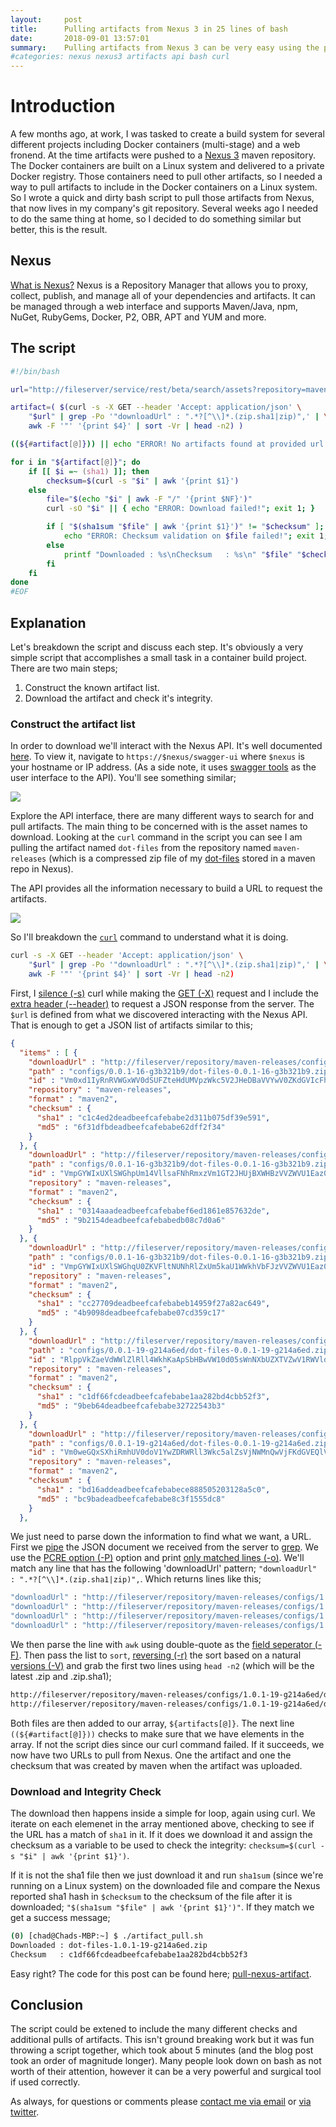 ```yaml
---
layout:     post
title:      Pulling artifacts from Nexus 3 in 25 lines of bash
date:       2018-09-01 13:57:01
summary:    Pulling artifacts from Nexus 3 can be very easy using the provided API. This is an example of how to pull (and check the integrity of) an artifact in less than 25 lines of bash.
#categories: nexus nexus3 artifacts api bash curl
---
```


# Introduction

A few months ago, at work, I was tasked to create a build system for several different projects including Docker containers (multi-stage) and a web fronend.  At the time artifacts were pushed to a [Nexus 3](https://www.sonatype.com/nexus-repository-oss) maven repository.  The Docker containers are built on a Linux system and delivered to a private Docker registry.  Those containers need to pull other artifacts, so I needed a way to pull artifacts to include in the Docker containers on a Linux system.  So I wrote a quick and dirty bash script to pull those artifacts from Nexus, that now lives in my company's git repository.  Several weeks ago I needed to do the same thing at home, so I decided to do something similar but better, this is the result.

## Nexus

[What is Nexus?](https://blog.sonatype.com/2010/04/why-nexus-for-the-non-programmer/) Nexus is a Repository Manager that allows you to proxy, collect, publish, and manage all of your dependencies and artifacts.  It can be managed through a web interface and supports Maven/Java, npm, NuGet, RubyGems, Docker, P2, OBR, APT and YUM and more.

## The script

```bash
#!/bin/bash

url="http://fileserver/service/rest/beta/search/assets?repository=maven-releases&name=dot-files"

artifact=( $(curl -s -X GET --header 'Accept: application/json' \
    "$url" | grep -Po '"downloadUrl" : ".*?[^\\]*.(zip.sha1|zip)",' | \
    awk -F '"' '{print $4}' | sort -Vr | head -n2) )

((${#artifact[@]})) || echo "ERROR! No artifacts found at provided url!"

for i in "${artifact[@]}"; do
    if [[ $i =~ (sha1) ]]; then
        checksum=$(curl -s "$i" | awk '{print $1}')
    else
        file="$(echo "$i" | awk -F "/" '{print $NF}')"
        curl -sO "$i" || { echo "ERROR: Download failed!"; exit 1; }

        if [ "$(sha1sum "$file" | awk '{print $1}')" != "$checksum" ]; then
            echo "ERROR: Checksum validation on $file failed!"; exit 1;
        else
            printf "Downloaded : %s\nChecksum   : %s\n" "$file" "$checksum"
        fi
    fi
done
#EOF
```

## Explanation

Let's breakdown the script and discuss each step.  It's obviously a very simple script that accomplishes a small task in a container build project.  There are two main steps;

1. Construct the known artifact list.
2. Download the artifact and check it's integrity.

### Construct the artifact list

In order to download we'll interact with the Nexus API.  It's well documented [here](https://help.sonatype.com/repomanager3/rest-and-integration-api). To view it, navigate to `https://$nexus/swagger-ui` where `$nexus` is your hostname or IP address.  (As a side note, it uses [swagger tools](https://swagger.io/) as the user interface to the API). You'll see something similar;

<a href="https://i.imgur.com/yKYOPHU.png"><img src="https://i.imgur.com/yKYOPHUl.png"></a><br />

Explore the API interface, there are many different ways to search for and pull artifacts.  The main thing to be concerned with is the asset names to download.  Looking at the `curl` command in the script you can see I am pulling the artifact named `dot-files` from the repository named `maven-releases` (which is a compressed zip file of my [dot-files](https://github.com/chadmayfield/dot_files) stored in a maven repo in Nexus).  

The API provides all the information necessary to build a URL to request the artifacts.

<a href="https://i.imgur.com/mWLUiEs.png"><img src="https://i.imgur.com/mWLUiEsl.png"></a><br />

So I'll breakdown the [`curl`](https://curl.haxx.se/) command to understand what it is doing.

```bash
curl -s -X GET --header 'Accept: application/json' \
    "$url" | grep -Po '"downloadUrl" : ".*?[^\\]*.(zip.sha1|zip)",' | \
    awk -F '"' '{print $4}' | sort -Vr | head -n2)
```

First, I [silence (-s)](https://curl.haxx.se/docs/manpage.html#-s) curl while making the [GET (-X)](https://curl.haxx.se/docs/manpage.html#-X) request and I include the [extra header (--header)](https://curl.haxx.se/docs/manpage.html#-H) to request a JSON response from the server.  The `$url` is defined from what we discovered interacting with the Nexus API.  That is enough to get a JSON list of artifacts similar to this;

```json
{
  "items" : [ {
    "downloadUrl" : "http://fileserver/repository/maven-releases/configs/1.0.1-16-g3b321b9/dot-files-0.0.1-16-g3b321b9.zip",
    "path" : "configs/0.0.1-16-g3b321b9/dot-files-0.0.1-16-g3b321b9.zip",
    "id" : "Vm0xd1IyRnRVWGxWV0dSUFZteHdUMVpzWkc5V2JHeDBaVVYwV0ZKdGVIcFhhMk0",
    "repository" : "maven-releases",
    "format" : "maven2",
    "checksum" : {
      "sha1" : "c1c4ed2deadbeefcafebabe2d311b075df39e591",
      "md5" : "6f31dfbdeadbeefcafebabe62dff2f34"
    }
  }, {
    "downloadUrl" : "http://fileserver/repository/maven-releases/configs/1.0.1-16-g3b321b9/dot-files-0.0.1-16-g3b321b9.zip.md5",
    "path" : "configs/0.0.1-16-g3b321b9/dot-files-0.0.1-16-g3b321b9.zip.md5",
    "id" : "VmpGYWIxUXlSWGhpUm14VllsaFNhRmxzVm1GT2JHUjBXWHBzVVZWVU1Eaz0isak",
    "repository" : "maven-releases",
    "format" : "maven2",
    "checksum" : {
      "sha1" : "0314aaadeadbeefcafebabef6ed1861e857632de",
      "md5" : "9b2154deadbeefcafebabedb08c7d0a6"
    }
  }, {
    "downloadUrl" : "http://fileserver/repository/maven-releases/configs/1.0.1-16-g3b321b9/dot-files-0.0.1-16-g3b321b9.zip.sha1",
    "path" : "configs/0.0.1-16-g3b321b9/dot-files-0.0.1-16-g3b321b9.zip.sha1",
    "id" : "VmpGYWIxUXlSWGhqU0ZKVFltNUNhRlZxUm5kaU1WWkhVbFJzVVZWVU1Eaz0jnsj",
    "repository" : "maven-releases",
    "format" : "maven2",
    "checksum" : {
      "sha1" : "cc27709deadbeefcafebabeb14959f27a82ac649",
      "md5" : "4b9098deadbeefcafebabe07cd359c17"
    }
  }, {
    "downloadUrl" : "http://fileserver/repository/maven-releases/configs/1.0.1-19-g214a6ed/dot-files-0.0.1-19-g214a6ed.zip",
    "path" : "configs/0.0.1-19-g214a6ed/dot-files-0.0.1-19-g214a6ed.zip",
    "id" : "RlppVkZaeVdWWlZlRll4WkhKaApSbHBwVW10d05sWnNXbUZXTVZwV1RWVldhQXB",
    "repository" : "maven-releases",
    "format" : "maven2",
    "checksum" : {
      "sha1" : "c1df66fcdeadbeefcafebabe1aa282bd4cbb52f3",
      "md5" : "9beb64deadbeefcafebabe32722543b3"
    }
  }, {
    "downloadUrl" : "http://fileserver/repository/maven-releases/configs/1.0.1-19-g214a6ed/dot-files-0.0.1-19-g214a6ed.zip.md5",
    "path" : "configs/0.0.1-19-g214a6ed/dot-files-0.0.1-19-g214a6ed.zip.md5",
    "id" : "Vm0weGQxSXhiRmhUV0doV1YwZDRWRll3Wkc5alZsVjNWMnQwVjFKdGVEQlViRlp",
    "repository" : "maven-releases",
    "format" : "maven2",
    "checksum" : {
      "sha1" : "bd16addeadbeefcafebabece888505203128a5c0",
      "md5" : "bc9badeadbeefcafebabe8c3f1555dc8"
    }
  },
```

We just need to parse down the information to find what we want, a URL.  First we [pipe](https://en.wikipedia.org/wiki/Pipeline_(Unix)) the JSON document we received from the server to [grep](http://linuxcommand.org/lc3_man_pages/grep1.html).  We use the [PCRE option (-P)](https://www.gnu.org/software/grep/manual/grep.html#grep-Programs-1) option and print [only matched lines (-o)](https://www.gnu.org/software/grep/manual/grep.html#General-Output-Control).  We'll match any line that has the following 'downloadUrl' pattern; `"downloadUrl" : ".*?[^\\]*.(zip.sha1|zip)",`. Which returns lines like this;

```bash
"downloadUrl" : "http://fileserver/repository/maven-releases/configs/1.0.1-16-g3b321b9/dot-files-1.0.1-16-g3b321b9.zip",
"downloadUrl" : "http://fileserver/repository/maven-releases/configs/1.0.1-16-g3b321b9/dot-files-1.0.1-16-g3b321b9.zip.sha1",
"downloadUrl" : "http://fileserver/repository/maven-releases/configs/1.0.1-19-g214a6ed/dot-files-1.0.1-19-g214a6ed.zip",
"downloadUrl" : "http://fileserver/repository/maven-releases/configs/1.0.1-19-g214a6ed/dot-files-1.0.1-19-g214a6ed.zip.sha1",
```

We then parse the line with `awk` using double-quote as the [field seperator (-F)](https://www.gnu.org/software/gawk/manual/html_node/Field-Separators.html).  Then pass the list to `sort`, [reversing (-r)](https://shapeshed.com/unix-sort/#how-to-sort-in-reverse-order) the sort based on a natural [versions (-V)](http://man7.org/linux/man-pages/man1/sort.1.html) and grab the first two lines using `head -n2` (which will be the latest .zip and .zip.sha1);

```bash
http://fileserver/repository/maven-releases/configs/1.0.1-19-g214a6ed/dot-files-1.0.1-19-g214a6ed.zip.sha1
http://fileserver/repository/maven-releases/configs/1.0.1-19-g214a6ed/dot-files-1.0.1-19-g214a6ed.zip
```

Both files are then added to our array, `${artifacts[@]}`.  The next line `((${#artifact[@]}))` checks to make sure that we have elements in the array.  If not the script dies since our curl command failed.  If it succeeds, we now have two URLs to pull from Nexus.  One the artifact and one the checksum that was created by maven when the artifact was uploaded.

### Download and Integrity Check

The download then happens inside a simple for loop, again using curl.  We iterate on each elemenet in the array mentioned above, checking to see if the URL has a match of `sha1` in it.  If it does we download it and assign the checksum as a variable to be used to check the integrity: `checksum=$(curl -s "$i" | awk '{print $1}')`.

If it is not the sha1 file then we just download it and run `sha1sum` (since we're running on a Linux system) on the downloaded file and compare the Nexus reported sha1 hash in `$checksum` to the checksum of the file after it is downloaded; `"$(sha1sum "$file" | awk '{print $1}')"`.  If they match we get a success message;

```bash
(0) [chad@Chads-MBP:~] $ ./artifact_pull.sh 
Downloaded : dot-files-1.0.1-19-g214a6ed.zip
Checksum   : c1df66fcdeadbeefcafebabe1aa282bd4cbb52f3
```

Easy right? The code for this post can be found here; [pull-nexus-artifact](https://github.com/chadmayfield/pull-nexus-artifact).

## Conclusion

The script could be extened to include the many different checks and additional pulls of artifacts.  This isn't ground breaking work but it was fun throwing a script together, which took about 5 minutes (and the blog post took an order of magnitude longer).  Many people look down on bash as not worth of their attention, however it can be a very powerful and surgical tool if used correctly.

As always, for questions or comments please [contact me via email](https://chadmayfield.com/contact/) or [via twitter](https://twitter.com/chadrmayfield).<br />
